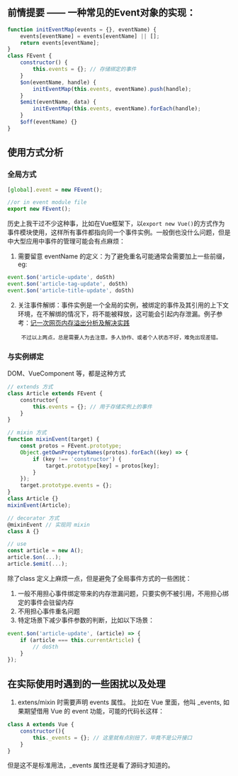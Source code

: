 ## 前情提要 —— 一种常见的Event对象的实现：
```javascript
function initEventMap(events = {}, eventName) {
	events[eventName] = events[eventName] || [];
	return events[eventName]; 
}
class FEvent {
	constructor() {
		this.events = {}; // 存储绑定的事件
	}
	$on(eventName, handle) {
		initEventMap(this.events, eventName).push(handle);
	}
	$emit(eventName, data) {
		initEventMap(this.events, eventName).forEach(handle);
	}
	$off(eventName) {}
}
```


## 使用方式分析

### 全局方式
```javascript
[global].event = new FEvent();

//or in event module file
export new FEvent();
```

历史上我干过不少这种事，比如在Vue框架下，以`export new Vue()`的方式作为事件模块使用，这样所有事件都指向同一个事件实例。一般倒也没什么问题，但是中大型应用中事件的管理可能会有点麻烦：
	
1. 需要留意 eventName 的定义：为了避免重名可能通常会需要加上一些前缀，eg:
```javascript
event.$on('article-update', doSth)
event.$on('article-tag-update', doSth)
event.$on('article-title-update', doSth)
```
2. 关注事件解绑：事件实例是一个全局的实例，被绑定的事件及其引用的上下文环境，在不解绑的情况下，将不能被释放，这可能会引起内存泄漏。例子参考：[记一次网页内存溢出分析及解决实践](https://juejin.im/post/5c3dce07e51d4551e960d840)

		不过以上两点，总是需要人为去注意。多人协作、或者个人状态不好，难免出现差错。

### 与实例绑定
DOM、VueComponent 等，都是这种方式

```javascript
// extends 方式
class Article extends FEvent {
	constructor{
		this.events = {}; // 用于存储实例上的事件
	}
}

// mixin 方式
function mixinEvent(target) {
    const protos = FEvent.prototype;
    Object.getOwnPropertyNames(protos).forEach((key) => {
        if (key !== 'constructor') {
            target.prototype[key] = protos[key];
        }
    });
    target.prototype.events = {};
}
class Article {}
mixinEvent(Article);

// decorator 方式
@mixinEvent // 实现同 mixin
class A {}

// use
const article = new A();
article.$on(...);
article.$emit(...);
```

除了class 定义上麻烦一点，但是避免了全局事件方式的一些困扰：
1. 一般不用担心事件绑定带来的内存泄漏问题，只要实例不被引用，不用担心绑定的事件会驻留内存
2. 不用担心事件重名问题
3. 特定场景下减少事件参数的判断，比如以下场景：
```javascript
event.$on('article-update', (article) => {
	if (article === this.currentArticle) {
		// doSth
	}
});
```


## 在实际使用时遇到的一些困扰以及处理
1. extens/mixin 时需要声明 events 属性。
比如在 Vue 里面，他叫 _events,
如果期望借用 Vue 的 event 功能，可能的代码长这样：
```javascript
class A extends Vue {
	constructor(){
		this._events = {}; // 这里就有点别扭了，毕竟不是公开接口
	} 
}
```
但是这不是标准用法，_events 属性还是看了源码才知道的。
<!--stackedit_data:
eyJoaXN0b3J5IjpbLTI0MjExMzAwMCwtMTM1MTc5NjM5MywxNT
MxNTc1MTcwLC0xMzMyNTMzNjUwLC05ODA2NjM2OTYsLTEwNDIw
NzcxMDIsNzQ0NTgxNjU3LC02OTY0MDA3MzQsLTE0Mjk2Nzk3Mj
VdfQ==
-->